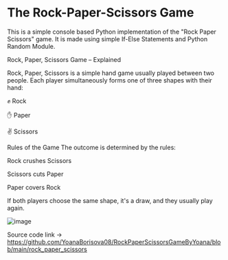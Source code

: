 # The Rock-Paper-Scissors Game
This is a simple console based Python implementation of the "Rock Paper Scissors" game. 
It is made using simple If-Else Statements and Python Random Module. 

Rock, Paper, Scissors Game – Explained

Rock, Paper, Scissors is a simple hand game usually played between two people. Each player simultaneously forms one of three shapes with their hand:

✊ Rock

✋ Paper

✌️ Scissors

Rules of the Game
The outcome is determined by the rules:

Rock crushes Scissors

Scissors cuts Paper

Paper covers Rock

If both players choose the same shape, it's a draw, and they usually play again.

![image](https://github.com/user-attachments/assets/34f3958e-d61e-41bb-bd2b-ea824526a195)



Source code link -> https://github.com/YoanaBorisova08/RockPaperScissorsGameByYoana/blob/main/rock_paper_scissors


